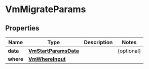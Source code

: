 

# VmMigrateParams


## Properties

Name | Type | Description | Notes
------------ | ------------- | ------------- | -------------
**data** | [**VmStartParamsData**](VmStartParamsData.md) |  |  [optional]
**where** | [**VmWhereInput**](VmWhereInput.md) |  | 



